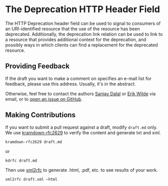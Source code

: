 # The Deprecation HTTP Header Field

The HTTP Deprecation header field can be used to signal to consumers of an URI-identified resource that the use of the resource has been deprecated. Additionally, the deprecation link relation can be used to link to a resource that provides additional context for the deprecation, and possibly ways in which clients can find a replacement for the deprecated resource.

## Providing Feedback

If the draft you want to make a comment on specifies an e-mail list for feedback, please use this address. Usually, it's in the abstract.

Otherwise, feel free to contact the authors [Sanjay Dalal](mailto:sanjay.dalal@cal.berkeley.edu) or [Erik Wilde](mailto:erik.wilde@dret.net) via email, or to [open an issue on GitHub](https://github.com/sdatspun2/deprecation-header/issues/).

## Making Contributions

If you want to submit a pull request against a draft, modify `draft.md` only. We use [kramdown-rfc2629](https://github.com/cabo/kramdown-rfc2629) to verify the content and generate txt and xml. 

```
kramdown-rfc2629 draft.md
```

or

```
kdrfc draft.md
```

Then use [xml2rfc](https://xml2rfc.tools.ietf.org) to generate .html, .pdf, etc. to see results of your work.

```
xml2rfc draft.xml —html 
```




